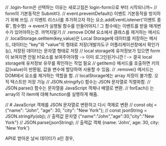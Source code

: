 // .login-form은 선택하는 이유는 새로고침은 login-form으로 부터 시작되니까~
// form의 기본동작은 Submit다.
//  event.preventDefault() 이벤트 기본동작을 방지하기 위해 쓰임.
// 이벤트 리스너를 추가하고자 하는 요소.addEventListener('이벤트 종류', 함수명) -> event가 실행될 함수를 만들어야지.! 그 함수에는 이벤트를 받을 매개변수가 있어야하는것. 까먹지말기
// .remove DOM 요소에서 클래스를 제거하는 메서드
// .localStorage.setItem(key,value)은 Local Storage에 데이터를 저장하는 메서드, 데이터는 "key"와 "value"의 형태로 저장(개발자도구 어플리케이션창에서 확인가능), 저장된 데이터는 문자열 형태로 저장
// local storage에 유저정보가 있으면 form이 보여지면 안됨 h1요소를 보여주어야함 -> 이미 로그인된거니깐 ! -> 결국 local storage에 유저정보 유무를 확인하는 작업 필요
// getItem() 메서드를 호출하면 키의 값(value)이 반환됨, 값을 변수에 할당하여 사용할 수 있음.
// .remove() 메서드는 DOM에서 요소를 제거하는 역할을 함.
// localStorage에는 array 저장이 불가함. 오직 텍스트만 저장 가능
// JSON.stringify() 함수는 JSON 문자열로 직렬화함.
// JSON.parse() 함수는 문자열을 JavaScript 객체나 배열로 변환.
// forEach() 는 array의 각 item에 대해 function를 실행하게 해줌.

// # JavaScript 객체를 JSON 문자열로 변환하고 다시 객체로 변환
// const obj = {"name": "John", "age": 30, "city": "New York"};
// const jsonString = JSON.stringify(obj); // 출력값 문자열 {"name":"John","age":30,"city":"New York"}
// JSON.parse(jsonString); // 출력값 객체 {name: 'John', age: 30, city: 'New York'}

API로 받아온 날씨 데이터가 a인 경우, 